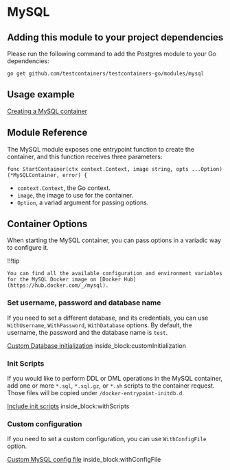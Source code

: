 # MySQL

## Adding this module to your project dependencies

Please run the following command to add the Postgres module to your Go dependencies:

```
go get github.com/testcontainers/testcontainers-go/modules/mysql
```

## Usage example

<!--codeinclude-->
[Creating a MySQL container](../../modules/mysql/mysql.go)
<!--/codeinclude-->

## Module Reference

The MySQL module exposes one entrypoint function to create the container, and this function receives three parameters:

```golang
func StartContainer(ctx context.Context, image string, opts ...Option) (*MySQLContainer, error) {
```

- `context.Context`, the Go context.
- `image`, the image to use for the container.
- `Option`, a variad argument for passing options.

## Container Options

When starting the MySQL container, you can pass options in a variadic way to configure it.

!!!tip

    You can find all the available configuration and environment variables for the MySQL Docker image on [Docker Hub](https://hub.docker.com/_/mysql).

### Set username, password and database name

If you need to set a different database, and its credentials, you can use `WithUsername`, `WithPassword`, `WithDatabase`
options.  By default, the username, the password and the database name is `test`.

<!--codeinclude-->
[Custom Database initialization](../../modules/mysql/mysql_test.go) inside_block:customInitialization
<!--/codeinclude-->

### Init Scripts

If you would like to perform DDL or DML operations in the MySQL container, add one or more `*.sql`, `*.sql.gz`, or `*.sh`
scripts to the container request. Those files will be copied under `/docker-entrypoint-initdb.d`.

<!--codeinclude-->
[Include init scripts](../../modules/mysql/mysql_test.go) inside_block:withScripts
<!--/codeinclude-->

### Custom configuration

If you need to set a custom configuration, you can use `WithConfigFile` option.

<!--codeinclude-->
[Custom MySQL config file](../../modules/mysql/mysql_test.go) inside_block:withConfigFile
<!--/codeinclude-->
